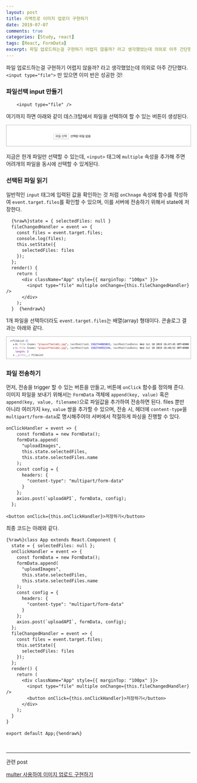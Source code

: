 ```yaml
---
layout: post
title: 리액트로 이미지 업로더 구현하기
date: 2019-07-07
comments: true
categories: [Study, react]
tags: [React, FormData]
excerpt: 파일 업로드하는걸 구현하기 어렵지 않을까? 라고 생각했었는데 의외로 아주 간단했다. input type="file" 만 있으면 이미 반은 성공한 것!
---
```


파일 업로드하는걸 구현하기 어렵지 않을까? 라고 생각했었는데 의외로 아주 간단했다. `<input type="file">` 만 있으면 이미 반은 성공한 것!

### 파일선택 input 만들기

```react
    <input type="file" />
```

여기까지 하면 아래와 같이 데스크탑에서 파일을 선택하여 할 수 있는 버튼이 생성된다.

<img src="/images/image_uploader.png" alt="image_uploader" width="600em" style="border:1px solid #bcbcbc">

지금은 한개 파일만 선택할 수 있는데, `<input>` 태그에 `multiple` 속성을 추가해 주면 어려개의 파일을 동시에 선택할 수 있게된다.

### 선택된 파일 읽기

일반적인 `input` 태그에 입력된 값을 확인하는 것 처럼 `onChnage` 속성에 함수를 작성하여 `event.target.files`를 확인할 수 있으며, 이를 서버에 전송하기 위해서 state에 저장한다.

```react
  {%raw%}state = { selectedFiles: null }
  fileChangedHandler = event => {
    const files = event.target.files;
    console.log(files);
    this.setState({
      selectedFiles: files
    });
  };
  render() {
    return (
      <div className="App" style={{ marginTop: "100px" }}>
        <input type="file" multiple onChange={this.fileChangedHandler} />
      </div>
    );
  }  {%endraw%}
```

1개 파일을 선택하더라도 `event.target.files`는 배열(array) 형태이다. 콘솔로그 결과는 아래와 같다.

<img src="/images/images_files.png" alt="images_files" style="border:1px solid #bcbcbc">

### 파일 전송하기

먼저, 전송을 trigger 할 수 있는 버튼을 만들고, 버튼에 `onClick` 함수를 정의해 준다.
이미지 파일을 보내기 위해서는 `FormData` 객체에 `append(key, value)` 혹은 `append(key, value, filename)`으로 파일값을 추가하여 전송하면 된다. files 뿐만 아니라 여러가지 `key`, `value` 쌍을 추가할 수 있으며, 전송 시, 헤더에 `content-type`을 `multipart/form-data`로 명시해주어야 서버에서 적절하게 파싱을 진행할 수 있다.

```react
onClickHandler = event => {
    const formData = new FormData();
    formData.append(
      "uploadImages",
      this.state.selectedFiles,
      this.state.selectedFiles.name
    );
    const config = {
      headers: {
        "content-type": "multipart/form-data"
      }
    };
    axios.post(`uploadAPI`, formData, config);
  };

<button onClick={this.onClickHandler}>저장하기</button>
```

최종 코드는 아래와 같다.

```react
{%raw%}class App extends React.Component {
  state = { selectedFiles: null };
  onClickHandler = event => {
    const formData = new FormData();
    formData.append(
      "uploadImages",
      this.state.selectedFiles,
      this.state.selectedFiles.name
    );
    const config = {
      headers: {
        "content-type": "multipart/form-data"
      }
    };
    axios.post(`uploadAPI`, formData, config);
  };
  fileChangedHandler = event => {
    const files = event.target.files;
    this.setState({
      selectedFiles: files
    });
  };
  render() {
    return (
      <div className="App" style={{ marginTop: "100px" }}>
        <input type="file" multiple onChange={this.fileChangedHandler} />
        <button onClick={this.onClickHandler}>저장하기</button>
      </div>
    );
  }
}

export default App;{%endraw%}
```

<br>

---

<span class="reference">관련 post</span>

[multer 사용하여 이미지 업로드 구현하기](/study/nodejs/multer-사용하여-이미지-업로드-구현하기/)
